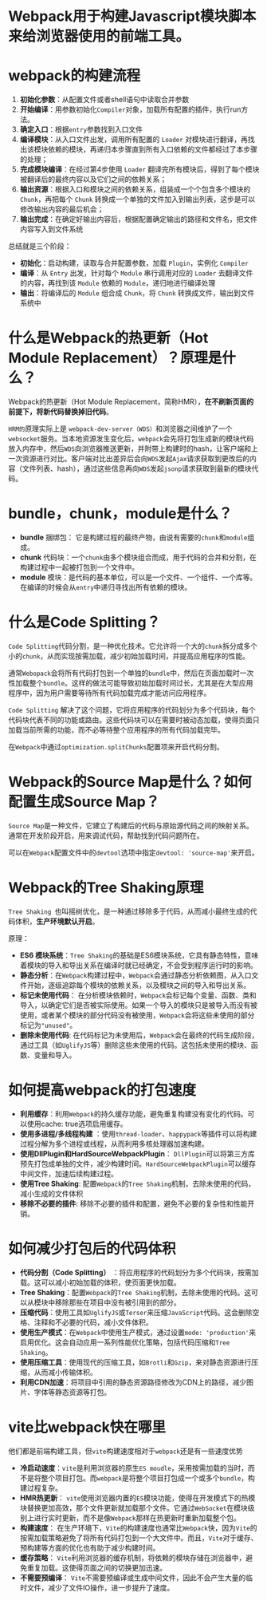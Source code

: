 # Webpack用于构建Javascript模块脚本来给浏览器使用的前端工具。

# webpack的构建流程

1.  **初始化参数**：从配置文件或者shell语句中读取合并参数
1.  **开始编译**：用参数初始化`Compiler`对象，加载所有配置的插件，执行run方法。
1.  **确定入口**：根据`entry`参数找到入口文件
1.  **编译模块**：从⼊⼝⽂件出发，调⽤所有配置的 `Loader` 对模块进⾏翻译，再找出该模块依赖的模块，再递归本步骤直到所有⼊⼝依赖的⽂件都经过了本步骤的处理；
1.  **完成模块编译**：在经过第4步使⽤ `Loader` 翻译完所有模块后，得到了每个模块被翻译后的最终内容以及它们之间的依赖关系；
1.  **输出资源**：根据⼊⼝和模块之间的依赖关系，组装成⼀个个包含多个模块的 `Chunk`，再把每个 `Chunk` 转换成⼀个单独的⽂件加⼊到输出列表，这步是可以修改输出内容的最后机会；
1.  **输出完成**：在确定好输出内容后，根据配置确定输出的路径和⽂件名，把⽂件内容写⼊到⽂件系统

总结就是三个阶段：

-   **初始化**：启动构建，读取与合并配置参数，加载 `Plugin`，实例化 `Compiler`
-   **编译**：从 `Entry` 出发，针对每个 `Module` 串行调用对应的 `Loader` 去翻译文件的内容，再找到该 `Module` 依赖的 `Module`，递归地进行编译处理
-   **输出**：将编译后的 `Module` 组合成 `Chunk`，将 `Chunk` 转换成文件，输出到文件系统中

# 什么是Webpack的热更新（Hot Module Replacement）？原理是什么？

Webpack的热更新（Hot Module Replacement，简称HMR），**在不刷新页面的前提下，将新代码替换掉旧代码**。

`HRM的`原理实际上是 `webpack-dev-server（WDS）`和浏览器之间维护了一个`websocket`服务。当本地资源发生变化后，`webpack`会先将打包生成新的模块代码放入内存中，然后`WDS`向浏览器推送更新，并附带上构建时的hash，让客户端和上一次资源进行对比。客户端对比出差异后会向`WDS`发起`Ajax`请求获取到更改后的内容（文件列表、hash），通过这些信息再向`WDS`发起`jsonp`请求获取到最新的模块代码。

# bundle，chunk，module是什么？

-   **bundle** 捆绑包： 它是构建过程的最终产物，由说有需要的`chunk`和`module`组成。
-   **chunk** 代码块：一个`chunk`由多个模块组合而成，用于代码的合并和分割，在构建过程中一起被打包到一个文件中。
-   **module** 模块：是代码的基本单位，可以是一个文件、一个组件、一个库等。在编译的时候会从`entry`中递归寻找出所有依赖的模块。

# 什么是Code Splitting？

`Code Splitting`代码分割，是一种优化技术。它允许将一个大的`chunk`拆分成多个小的`chunk`，从而实现按需加载，减少初始加载时间，并提高应用程序的性能。

通常`Webopack`会将所有代码打包到一个单独的`bundle`中，然后在页面加载时一次性加载整个`bundle`。这样的做法可能导致初始加载时间过长，尤其是在大型应用程序中，因为用户需要等待所有代码加载完成才能访问应用程序。

`Code Splitting` 解决了这个问题，它将应用程序的代码划分为多个代码块，每个代码块代表不同的功能或路由。这些代码块可以在需要时被动态加载，使得页面只加载当前所需的功能，而不必等待整个应用程序的所有代码加载完毕。

在`Webpack`中通过`optimization.splitChunks`配置项来开启代码分割。

# Webpack的Source Map是什么？如何配置生成Source Map？

`Source Map`是一种文件，它建立了构建后的代码与原始源代码之间的映射关系。通常在开发阶段开启，用来调试代码，帮助找到代码问题所在。

可以在`Webpack`配置文件中的`devtool`选项中指定`devtool: 'source-map'`来开启。

# Webpack的Tree Shaking原理

` Tree Shaking  `也叫摇树优化，是一种通过移除多于代码，从而减小最终生成的代码体积，**生产环境默认开启**。

原理：

-   **ES6 模块系统**：`Tree Shaking`的基础是ES6模块系统，它具有静态特性，意味着模块的导入和导出关系在编译时就已经确定，不会受到程序运行时的影响。
-   **静态分析**：在`Webpack`构建过程中，`Webpack`会通过静态分析依赖图，从入口文件开始，逐级追踪每个模块的依赖关系，以及模块之间的导入和导出关系。
-   **标记未使用代码**： 在分析模块依赖时，`Webpack`会标记每个变量、函数、类和导入，以确定它们是否被实际使用。如果一个导入的模块只是被导入而没有被使用，或者某个模块的部分代码没有被使用，`Webpack`会将这些未使用的部分标记为`"unused"`。
-   **删除未使用代码**: 在代码标记为未使用后，`Webpack`会在最终的代码生成阶段，通过工具（如`UglifyJS`等）删除这些未使用的代码。这包括未使用的模块、函数、变量和导入。

# 如何提高webpack的打包速度

-   **利用缓存**：利用`Webpack`的持久缓存功能，避免重复构建没有变化的代码。可以使用cache: true选项启用缓存。
-   **使用多进程/多线程构建** ：使用`thread-loader`、`happypack`等插件可以将构建过程分解为多个进程或线程，从而利用多核处理器加速构建。
-   **使用DllPlugin和HardSourceWebpackPlugin**： `DllPlugin`可以将第三方库预先打包成单独的文件，减少构建时间。`HardSourceWebpackPlugin`可以缓存中间文件，加速后续构建过程。
-   **使用Tree Shaking**: 配置`Webpack`的`Tree Shaking`机制，去除未使用的代码，减小生成的文件体积
-   **移除不必要的插件**: 移除不必要的插件和配置，避免不必要的复杂性和性能开销。

# 如何减少打包后的代码体积

-   **代码分割（Code Splitting）** ：将应用程序的代码划分为多个代码块，按需加载。这可以减小初始加载的体积，使页面更快加载。
-   **Tree Shaking**：配置`Webpack`的`Tree Shaking`机制，去除未使用的代码。这可以从模块中移除那些在项目中没有被引用到的部分。
-   **压缩代码**：使用工具如`UglifyJS`或`Terser`来压缩`JavaScript`代码。这会删除空格、注释和不必要的代码，减小文件体积。
-   **使用生产模式**：在`Webpack`中使用生产模式，通过设置`mode: 'production'`来启用优化。这会自动应用一系列性能优化策略，包括代码压缩和`Tree Shaking`。
-   **使用压缩工具**：使用现代的压缩工具，如`Brotli`和`Gzip`，来对静态资源进行压缩，从而减小传输体积。
-   **利用CDN加速**：将项目中引用的静态资源路径修改为CDN上的路径，减少图片、字体等静态资源等打包。

# vite比webpack快在哪里

他们都是前端构建工具，但`vite`构建速度相对于`webpack`还是有一些速度优势

-   **冷启动速度**：`vite`是利用浏览器的原生`ES moudle`，采用按需加载的当时，而不是将整个项目打包。而`webpack`是将整个项目打包成一个或多个`bundle`，构建过程复杂。
-   **HMR热更新**： `vite`使用浏览器内置的`ES`模块功能，使得在开发模式下的热模块替换更加高效，那个文件更新就加载那个文件。它通过`WebSocket`在模块级别上进行实时更新，而不是像`Webpack`那样在热更新时重新加载整个包。
-   **构建速度**： 在生产环境下，`Vite`的构建速度也通常比`Webpack`快，因为`Vite`的按需加载策略避免了将所有代码打包到一个大文件中。而且，`Vite`对于缓存、预构建等方面的优化也有助于减少构建时间。
-   **缓存策略**： `Vite`利用浏览器的缓存机制，将依赖的模块存储在浏览器中，避免重复加载。这使得页面之间的切换更加迅速。
-   **不需要预编译**： `Vite`不需要预编译或生成中间文件，因此不会产生大量的临时文件，减少了文件IO操作，进一步提升了速度。
